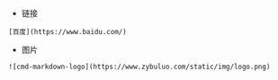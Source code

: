 - 链接
```
[百度](https://www.baidu.com/)
```

- 图片
```
![cmd-markdown-logo](https://www.zybuluo.com/static/img/logo.png)
```
